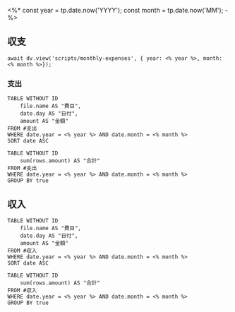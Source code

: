 <%*
const year = tp.date.now('YYYY');
const month = tp.date.now('MM');
-%>
## 収支
```dataviewjs
await dv.view('scripts/monthly-expenses', { year: <% year %>, month: <% month %>});
```
### 支出
```dataview
TABLE WITHOUT ID
    file.name AS "費目",
    date.day AS "日付",
    amount AS "金額"
FROM #支出
WHERE date.year = <% year %> AND date.month = <% month %>
SORT date ASC
```
```dataview
TABLE WITHOUT ID
    sum(rows.amount) AS "合計"
FROM #支出
WHERE date.year = <% year %> AND date.month = <% month %>
GROUP BY true
```
## 収入
```dataview
TABLE WITHOUT ID
    file.name AS "費目",
    date.day AS "日付",
    amount AS "金額"
FROM #収入
WHERE date.year = <% year %> AND date.month = <% month %>
SORT date ASC
```
```dataview
TABLE WITHOUT ID
    sum(rows.amount) AS "合計"
FROM #収入
WHERE date.year = <% year %> AND date.month = <% month %>
GROUP BY true
```

